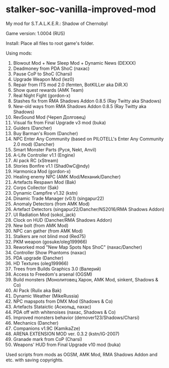 # stalker-soc-vanilla-improved-mod
My mod for S.T.A.L.K.E.R.: Shadow of Chernobyl

Game version: 1.0004 (RUS)

Install: Place all files to root game's folder.

Using mods:
1. Blowout Mod + New Sleep Mod + Dynamic News (DEXXX)
2. Deadmoney from PDA ShoC (naxac)
3. Pause CoP to ShoC (Charsi)
4. Upgrade Weapon Mod (lez0)
5. Repair from ITS mod 2.0 (femten, BotKILLer aka DiR.X)
6. Show quest rewards (AMK Team)
7. Real Night Fight (gordon-x)
8. Stashes fix from RMA Shadows Addon 0.8.5 (Ray Twitty aka Shadows)
9. New-old ways from RMA Shadows Addon 0.8.5 (Ray Twitty aka Shadows)
10. RevSound Mod (Череп Долговец)
11. Visual fix from Final Upgrade v3 mod (buka)
12. Guiders (Dancher) 
13. Buy Barman's Room (Dancher)
14. NPC Enter Any Community (based on PILOTELL's Enter Any Community 2.0 mod) (Dancher)
15. Smart Monster Parts (Руся, Nekt, Anvil)
16. A-Life Controller v1.1 (Engine)
17. AI pack RC (xStream)
18. Stories Bonfire v1.1 (Shad0wC@ndy)
19. Harmonica Mod (gordon-x)
20. Healing enemy NPC (AMK Mod/Механиk/Dancher)
21. Artefacts Respawn Mod (Bak)
22. Corps Collector (Sak)
23. Dynamic Campfire v1.32 (kstn)
24. Dinamic Trade Manager (v0.1) (singapur22)
25. Anomaly Detectors (from AMK Mod)
26. Artefact Detectors (singapur22/Dancher/NS2016/RMA Shadows Addon)
27. UI Radiation Mod (sokol_jack)
28. Clock on HUD (Dancher/RMA Shadows Addon)
29. New bolt (from AMK Mod)
30. NPC can gather (from AMK Mod)
31. Stalkers are not blind mod (Red75)
32. PKM weapon (gosuke/oleg199966)
33. Reworked mod "New Map Spots Nps ShoC" (naxac/Dancher) 
34. Controller Show Phantoms (naxac)
35. PDA upgrade (Dancher) 
36. HD Textures (oleg199966)
37. Trees from Builds Graphics 3.0 (Валерий)
38. Access to Freedom's arsenal (OGSM)   
39. Build monsters (Монолитовец Харон, AMK Mod, sinkent, Shadows & Co)
40. AI Pack (Rulix aka Bak)
41. Dynamic Weather (MikeRussia)   
42. NPC mapspots from DMX Mod (Shadows & Co)    
43. Artefacts Stataictic (Аскольд, naxac)    
44. PDA off with whitenoises (naxac, Shadows & Co)
45. Improved monsters behavior (demover123/Shadows/Charsi)
46. Mechanics (Dancher)
47. Companions v1.9C (KamikaZze)
48. ARENA EXTENSION MOD ver. 0.3.2 (kstn/IG-2007)
49. Granade mark from CoP (Charsi)
50. Weapons' HUD from Final Upgrade v10 mod (buka)

Used scripts from mods as OGSM, AMK Mod, RMA Shadows Addon and etc. with saving copyrights.
